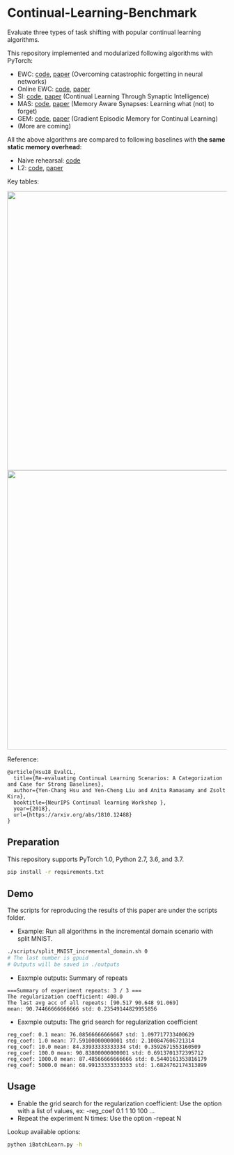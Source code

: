 # Continual-Learning-Benchmark
Evaluate three types of task shifting with popular continual learning algorithms.

This repository implemented and modularized following algorithms with PyTorch:
- EWC: [code](https://github.com/GT-RIPL/Continual-Learning-Benchmark/blob/master/agents/regularization.py), [paper](https://arxiv.org/abs/1612.00796) (Overcoming catastrophic forgetting in neural networks)
- Online EWC: [code](https://github.com/GT-RIPL/Continual-Learning-Benchmark/blob/master/agents/regularization.py), [paper](https://arxiv.org/abs/1805.06370) 
- SI: [code](https://github.com/GT-RIPL/Continual-Learning-Benchmark/blob/master/agents/regularization.py), [paper](https://arxiv.org/abs/1703.04200) (Continual Learning Through Synaptic Intelligence)
- MAS: [code](https://github.com/GT-RIPL/Continual-Learning-Benchmark/blob/master/agents/regularization.py), [paper](https://eccv2018.org/openaccess/content_ECCV_2018/papers/Rahaf_Aljundi_Memory_Aware_Synapses_ECCV_2018_paper.pdf) (Memory Aware Synapses: Learning what (not) to forget)
- GEM: [code](https://github.com/GT-RIPL/Continual-Learning-Benchmark/blob/master/agents/exp_replay.py), [paper](https://arxiv.org/abs/1706.08840) (Gradient Episodic Memory for Continual Learning)
- (More are coming)

All the above algorithms are compared to following baselines with **the same static memory overhead**:
- Naive rehearsal: [code](https://github.com/GT-RIPL/Continual-Learning-Benchmark/blob/master/agents/exp_replay.py)
- L2: [code](https://github.com/GT-RIPL/Continual-Learning-Benchmark/blob/master/agents/regularization.py), [paper](https://arxiv.org/abs/1612.00796)

Key tables:

<img src="fig/task_shifts.png" width="640"></a>
<img src="fig/results_split_mnist.png" width="640"></a>

Reference:
```
@article{Hsu18_EvalCL,
  title={Re-evaluating Continual Learning Scenarios: A Categorization and Case for Strong Baselines},
  author={Yen-Chang Hsu and Yen-Cheng Liu and Anita Ramasamy and Zsolt Kira},
  booktitle={NeurIPS Continual learning Workshop },
  year={2018},
  url={https://arxiv.org/abs/1810.12488}
}
```

## Preparation
This repository supports PyTorch 1.0, Python 2.7, 3.6, and 3.7.

```bash
pip install -r requirements.txt
```

## Demo
The scripts for reproducing the results of this paper are under the scripts folder.

- Example: Run all algorithms in the incremental domain scenario with split MNIST.
```bash
./scripts/split_MNIST_incremental_domain.sh 0
# The last number is gpuid
# Outputs will be saved in ./outputs
```

- Eaxmple outputs: Summary of repeats
```text
===Summary of experiment repeats: 3 / 3 ===
The regularization coefficient: 400.0
The last avg acc of all repeats: [90.517 90.648 91.069]
mean: 90.74466666666666 std: 0.23549144829955856
```

- Eaxmple outputs: The grid search for regularization coefficient
```text
reg_coef: 0.1 mean: 76.08566666666667 std: 1.097717733400629
reg_coef: 1.0 mean: 77.59100000000001 std: 2.100847606721314
reg_coef: 10.0 mean: 84.33933333333334 std: 0.3592671553160509
reg_coef: 100.0 mean: 90.83800000000001 std: 0.6913701372395712
reg_coef: 1000.0 mean: 87.48566666666666 std: 0.5440161353816179
reg_coef: 5000.0 mean: 68.99133333333333 std: 1.6824762174313899

```

## Usage
- Enable the grid search for the regularization coefficient: Use the option with a list of values, ex: -reg_coef 0.1 1 10 100 ...
- Repeat the experiment N times: Use the option -repeat N

Lookup available options:
```bash
python iBatchLearn.py -h
```
